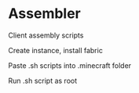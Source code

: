# Assembler
Client assembly scripts

Create instance, install fabric

Paste .sh scripts into .minecraft folder

Run .sh script as root
